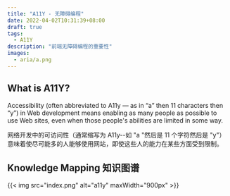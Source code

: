```yaml
---
title: "A11Y - 无障碍编程"
date: 2022-04-02T10:31:39+08:00
draft: true
tags:
  - A11Y
description: "前端无障碍编程的重要性"
images:
  - aria/a.png
---
```


## What is A11Y?

Accessibility (often abbreviated to A11y — as in “a” then 11 characters then “y”) in Web development means enabling as many people as possible to use Web sites, even when those people's abilities are limited in some way.

网络开发中的可访问性（通常缩写为 A11y--如 "a "然后是 11 个字符然后是 "y"）意味着使尽可能多的人能够使用网站，即使这些人的能力在某些方面受到限制。

## Knowledge Mapping 知识图谱

{{< img src="index.png" alt="a11y" maxWidth="900px" >}}
